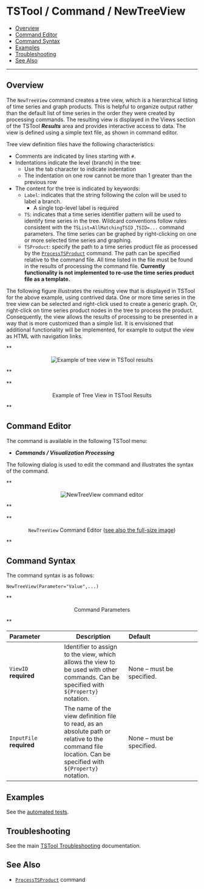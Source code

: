 # TSTool / Command / NewTreeView #

*   [Overview](#overview)
*   [Command Editor](#command-editor)
*   [Command Syntax](#command-syntax)
*   [Examples](#examples)
*   [Troubleshooting](#troubleshooting)
*   [See Also](#see-also)

-------------------------

## Overview ##

The `NewTreeView` command creates a tree view, which is a hierarchical listing of time series and graph products.
This is helpful to organize output rather than the default
list of time series in the order they were created by processing commands.
The resulting view is displayed in the Views section of the TSTool ***Results***
area and provides interactive access to data.  The view is defined using a simple text file, as shown in command editor.

Tree view definition files have the following characteristics:

*   Comments are indicated by lines starting with `#`.
*   Indentations indicate the level (branch) in the tree:
    +   Use the tab character to indicate indentation
    +   The indentation on one row cannot be more than 1 greater than the previous row
*   The content for the tree is indicated by keywords:
    +   `Label`:  indicates that the string following the colon will be used to label a branch.
        - A single top-level label is required
    +   `TS`:  indicates that a time series identifier pattern will be used to identify time series in the tree.
    Wildcard conventions follow rules consistent with the `TSList=AllMatchingTSID` ,`TSID=...` command parameters.
    The time series can be graphed by right-clicking on one or more selected time series and graphing.
    +   `TSProduct`:  specify the path to a time series product file as processed by the
    [`ProcessTSProduct`](../ProcessTSProduct/ProcessTSProduct) command.
    The path can be specified relative to the command file.
    All time listed in the file must be found in the results of processing the command file.
    **Currently functionality is not implemented to re-use the time series product file as a template.**

The following figure illustrates the resulting view that is displayed in TSTool for the above example, using contrived data.
 One or more time series in the tree view can be selected and right-click used to create a generic graph.
Or, right-click on time series product nodes in the tree to process the product.
Consequently, the view allows the results of processing to be presented in a way that is more customized than a simple list.
It is envisioned that additional functionality will be implemented, for example to output the view as HTML with navigation links.

**<p style="text-align: center;">
![Example of tree view in TSTool results](NewTreeView_Results.png)
</p>**

**<p style="text-align: center;">
Example of Tree View in TSTool Results
</p>**

## Command Editor ##

The command is available in the following TSTool menu:

*   ***Commands / Visualization Processing***

The following dialog is used to edit the command and illustrates the syntax of the command.

**<p style="text-align: center;">
![NewTreeView command editor](NewTreeView.png)
</p>**

**<p style="text-align: center;">
`NewTreeView` Command Editor (<a href="../NewTreeView.png">see also the full-size image</a>)
</p>**

## Command Syntax ##

The command syntax is as follows:

```text
NewTreeView(Parameter="Value",...)
```
**<p style="text-align: center;">
Command Parameters
</p>**

|**Parameter**&nbsp;&nbsp;&nbsp;&nbsp;&nbsp;&nbsp;&nbsp;&nbsp;&nbsp;&nbsp;&nbsp;|**Description**|**Default**&nbsp;&nbsp;&nbsp;&nbsp;&nbsp;&nbsp;&nbsp;&nbsp;&nbsp;&nbsp;&nbsp;&nbsp;&nbsp;&nbsp;&nbsp;&nbsp;&nbsp;&nbsp;&nbsp;&nbsp;&nbsp;&nbsp;&nbsp;&nbsp;&nbsp;&nbsp;&nbsp;|
|--------------|-----------------|-----------------|
|`ViewID`<br>**required**|Identifier to assign to the view, which allows the view to be used with other commands.  Can be specified with `${Property}` notation.|None – must be specified.|
|`InputFile`<br>**required**|The name of the view definition file to read, as an absolute path or relative to the command file location.  Can be specified with `${Property}` notation.|None – must be specified.|

## Examples ##

See the [automated tests](https://github.com/OpenCDSS/cdss-app-tstool-test/tree/master/test/commands/NewTreeView).

## Troubleshooting ##

See the main [TSTool Troubleshooting](../../troubleshooting/troubleshooting.md) documentation.

## See Also ##

*   [`ProcessTSProduct`](../ProcessTSProduct/ProcessTSProduct.md) command
